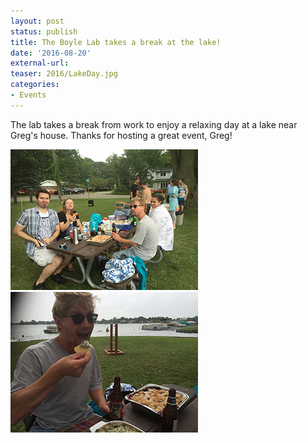 ```yaml
---
layout: post
status: publish
title: The Boyle Lab takes a break at the lake!
date: '2016-08-20'
external-url:
teaser: 2016/LakeDay.jpg
categories:
- Events
---
```


The lab takes a break from work to enjoy a relaxing day at a lake near Greg's house. Thanks for hosting a great event, Greg!

<img src="/assets/news_graphics/2016-08-20-LakeDay1.JPG">
<img src="/assets/news_graphics/2016-08-20-LakeDay2.JPG">
